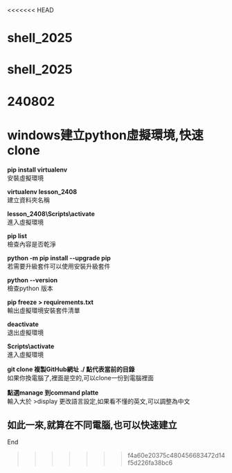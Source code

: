 <<<<<<< HEAD
# shell_2025
shell_2025
=======
# 240802
# windows建立python虛擬環境,快速clone<br>
**pip install virtualenv**<br> 
安裝虛擬環境<br>

**virtualenv lesson_2408**<br>
建立資料夾名稱<br>

**lesson_2408\Scripts\activate**<br>
進入虛擬環境<br>

**pip list**<br>
檢查內容是否乾淨<br>

**python -m pip install --upgrade pip**<br>
若需要升級套件可以使用安裝升級套件<br>

**python --version**<br>
檢查python 版本<br>

**pip freeze > requirements.txt**<br>
輸出虛擬環境安裝套件清單 <br>

**deactivate**<br>
退出虛擬環境<br>

**Scripts\activate**<br>
進入虛擬環境<br>

**git clone 複製GitHub網址 ./ 點代表當前的目錄**<br>
如果你換電腦了,裡面是空的,可以clone一份到電腦裡面<br>

**點選manage 到command platte**<br>
輸入大於 >display 更改語言設定,如果看不懂的英文,可以調整為中文<br>

## 如此一來,就算在不同電腦,也可以快速建立<br>
End<br>


>>>>>>> f4a60e20375c480456683472d14f5d226fa38bc6
